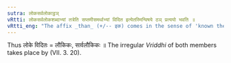 ```yaml
---
sutra: लोकसर्वलोकाट्ठञ्
vRtti: लोकसर्वलोकशब्दाभ्यां तत्रेति सप्तमीसमर्थाभ्यां विदित इत्येतस्मिन्विषये ठञ् प्रत्ययो भवति ॥
vRtti_eng: "The affix _than_ (+/-- इक) comes in the sense of 'known therein', after the words _loka_ and _sarvaloka_, in the 7th case in construction."
---
```

Thus लोके विदितः = लौकिकः, सार्वलौकिकः ॥ The irregular _Vriddhi_ of both members takes place by (VII. 3. 20).
